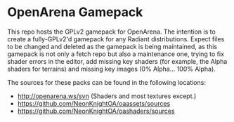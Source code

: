 # OpenArena Gamepack

This repo hosts the GPLv2 gamepack for OpenArena. The intention is to create a fully-GPLv2'd gamepack for any Radiant distributions. Expect files to be changed and deleted as the gamepack is being maintained, as this gamepack is not only a fetch repo but also a maintenance one, trying to fix shader errors in the editor, add missing key shaders (for example, the Alpha shaders for terrains) and missing key images (0% Alpha... 100% Alpha).

The sources for these packs can be found in the following locations:
- http://openarena.ws/svn (Shaders and most textures except.)
- https://github.com/NeonKnightOA/oaassets/sources
- https://github.com/NeonKnightOA/oashaders/sources
